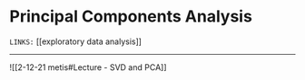 # Principal Components Analysis
`LINKS:` [[exploratory data analysis]]

---
![[2-12-21 metis#Lecture - SVD and PCA]]